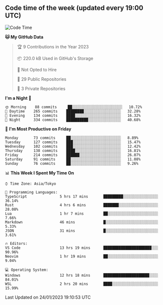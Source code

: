 ## Code time of the week (updated every 19:00 UTC)

<!--START_SECTION:waka-->
![Code Time](http://img.shields.io/badge/Code%20Time-1%2C497%20hrs%2030%20mins-blue)

**🐱 My GitHub Data** 

> 🏆 9 Contributions in the Year 2023
 > 
> 📦 220.0 kB Used in GitHub's Storage 
 > 
> 🚫 Not Opted to Hire
 > 
> 📜 29 Public Repositories 
 > 
> 🔑 3 Private Repositories  
 > 
**I'm a Night 🦉** 

```text
🌞 Morning    88 commits     ██░░░░░░░░░░░░░░░░░░░░░░░   10.72% 
🌆 Daytime    265 commits    ████████░░░░░░░░░░░░░░░░░   32.28% 
🌃 Evening    134 commits    ████░░░░░░░░░░░░░░░░░░░░░   16.32% 
🌙 Night      334 commits    ██████████░░░░░░░░░░░░░░░   40.68%

```
📅 **I'm Most Productive on Friday** 

```text
Monday       73 commits     ██░░░░░░░░░░░░░░░░░░░░░░░   8.89% 
Tuesday      127 commits    ███░░░░░░░░░░░░░░░░░░░░░░   15.47% 
Wednesday    102 commits    ███░░░░░░░░░░░░░░░░░░░░░░   12.42% 
Thursday     138 commits    ████░░░░░░░░░░░░░░░░░░░░░   16.81% 
Friday       214 commits    ██████░░░░░░░░░░░░░░░░░░░   26.07% 
Saturday     91 commits     ██░░░░░░░░░░░░░░░░░░░░░░░   11.08% 
Sunday       76 commits     ██░░░░░░░░░░░░░░░░░░░░░░░   9.26%

```


📊 **This Week I Spent My Time On** 

```text
⌚︎ Time Zone: Asia/Tokyo

💬 Programming Languages: 
TypeScript               5 hrs 17 mins       █████████░░░░░░░░░░░░░░░░   36.14% 
Rust                     4 hrs 6 mins        ███████░░░░░░░░░░░░░░░░░░   28.08% 
Lua                      1 hr 7 mins         ██░░░░░░░░░░░░░░░░░░░░░░░   7.66% 
Markdown                 46 mins             █░░░░░░░░░░░░░░░░░░░░░░░░   5.33% 
JSON                     31 mins             █░░░░░░░░░░░░░░░░░░░░░░░░   3.61%

🔥 Editors: 
VS Code                  13 hrs 19 mins      ██████████████████████░░░   90.96% 
Neovim                   1 hr 19 mins        ██░░░░░░░░░░░░░░░░░░░░░░░   9.04%

💻 Operating System: 
Windows                  12 hrs 18 mins      █████████████████████░░░░   84.01% 
WSL                      2 hrs 20 mins       ████░░░░░░░░░░░░░░░░░░░░░   15.99%

```


 Last Updated on 24/01/2023 19:10:53 UTC
<!--END_SECTION:waka-->
